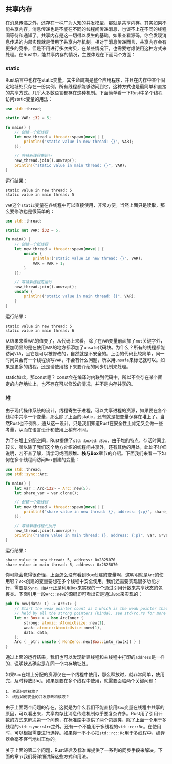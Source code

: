 ## 共享内存
在消息传递之外，还存在一种广为人知的并发模型，那就是共享内存。其实如果不能共享内存，消息传递也是不能在不同的线程间传递消息，也谈不上在不同的线程间等待和通知了。共享内存是这一切得以发生的基础。如果查看源码，你会发现消息传递的内部实现就是借用了共享内存机制。相对于消息传递而言，共享内存会有更多的竞争，但是不用进行多次拷贝，在某些情况下，也需要考虑使用这种方式来处理。在Rust中，能共享内存的情况，主要体现在下面两个方面：

### static
Rust语言中也存在static变量，其生命周期是整个应用程序，并且在内存中某个固定地址处只存在一份实例。所有线程都能够访问到它。这种方式也是最简单和直接的共享方式。几乎大多数语言都存在这种机制。下面简单看一下Rust中多个线程访问static变量的用法：

```rust
use std::thread;

static VAR: i32 = 5;

fn main() {
	// 创建一个新线程
	let new_thread = thread::spawn(move|| {
	    println!("static value in new thread: {}", VAR);
	});

	// 等待新线程先运行
	new_thread.join().unwrap();
	println!("static value in main thread: {}", VAR);
}
```
运行结果：
```
static value in new thread: 5
static value in main thread: 5
```
`VAR`这个`static`变量在各线程中可以直接使用，非常方便。当然上面只是读取，那么要修改也是很简单的：

```rust
use std::thread;

static mut VAR: i32 = 5;

fn main() {
	// 创建一个新线程
	let new_thread = thread::spawn(move|| {
	    unsafe {
	    	println!("static value in new thread: {}", VAR);
	    	VAR = VAR + 1;
	    }
	});

	// 等待新线程先运行
	new_thread.join().unwrap();
	unsafe {
		println!("static value in main thread: {}", VAR);
	}
}
```
运行结果：
```
static value in new thread: 5
static value in main thread: 6
```
从结果来看`VAR`的值变了，从代码上来看，除了在`VAR`变量前面加了`mut`关键字外，更加明显的是在使用`VAR`的地方都添加了`unsafe`代码块。为什么？所有的线程都能访问`VAR`，且它是可以被修改的，自然就是不安全的。上面的代码比较简单，同一时间只会有一个线程读写`VAR`，不会有什么问题，所以用`unsafe`来标记就可以。如果是更多的线程，还是请使用接下来要介绍的同步机制来处理。

static如此，那const呢？ const会在编译时内联到代码中，所以不会存在某个固定的内存地址上，也不存在可以修改的情况，并不是内存共享的。

### 堆
由于现代操作系统的设计，线程寄生于进程，可以共享进程的资源，如果要在各个线程中共享一个变量，那么除了上面的static，还有就是把变量保存在堆上了。当然Rust也不例外，遵从这一设计。只是我们知道Rust在安全性上肯定又会做一些考量，从而在语言设计和使用上稍有不同。

为了在堆上分配空间，Rust提供了`std::boxed::Box`，由于堆的特点，存活时间比较长，所以除了我们这个地方介绍的线程间共享外，还有其他的用处，此处不详细说明，若不甚了解，请学习或回顾**堆、栈与Box**章节的介绍。下面我们来看一下如何在多个线程间访问`Box`创建的变量：

```rust
use std::thread;
use std::sync::Arc;

fn main() {
	let var : Arc<i32> = Arc::new(5);
	let share_var = var.clone();

	// 创建一个新线程
	let new_thread = thread::spawn(move|| {
		println!("share value in new thread: {}, address: {:p}", share_var, &*share_var);
	});

	// 等待新建线程先执行
	new_thread.join().unwrap();
	println!("share value in main thread: {}, address: {:p}", var, &*var);
}
```
运行结果：
```
share value in new thread: 5, address: 0x2825070
share value in main thread: 5, address: 0x2825070
```
你可能会觉得很奇怪，上面怎么没有看到Box创建的变量啊，这明明就是`Arc`的使用呀？`Box`创建的变量要想在多个线程中安全使用，我们还需要实现很多功能才行，需要是`Sync`，而`Arc`正是利用`Box`来实现的一个通过引用计数来共享状态的包裹类。下面引用一段`Arc::new`的源码即可看出它是通过`Box`来实现的：

```rust
pub fn new(data: T) -> Arc<T> {
    // Start the weak pointer count as 1 which is the weak pointer that's
    // held by all the strong pointers (kinda), see std/rc.rs for more info
    let x: Box<_> = box ArcInner {
        strong: atomic::AtomicUsize::new(1),
        weak: atomic::AtomicUsize::new(1),
        data: data,
    };
    Arc { _ptr: unsafe { NonZero::new(Box::into_raw(x)) } }
}
```
通过上面的运行结果，我们也可以发现新建线程和主线程中打印的`address`是一样的，说明状态确实是在同一个内存地址处。

如果`Box`在堆上分配的资源仅在一个线程中使用，那么释放时，就非常简单，使用完，及时释放即可。如果是要在多个线程中使用，就需要面临两个关键问题：

    1. 资源何时释放？
    2. 线程如何安全的并发修改和读取？

由于上面两个问题的存在，这就是为什么我们不能直接用`Box`变量在线程中共享的原因，可以看出来，共享内存比消息传递机制似乎要复杂许多。Rust用了引用计数的方式来解决第一个问题，在标准库中提供了两个包裹类，除了上面一个用于多线程的`std::sync::Arc`之外，还有一个不能用于多线程的`std::rc::Rc`。在使用时，可以根据需要进行选择。如果你一不小心把`std::rc::Rc`用于多线程中，编译器会毫不客气地纠正你的。

关于上面的第二个问题，Rust语言及标准库提供了一系列的同步手段来解决。下面的章节我们将详细讲解这些方式和用法。
